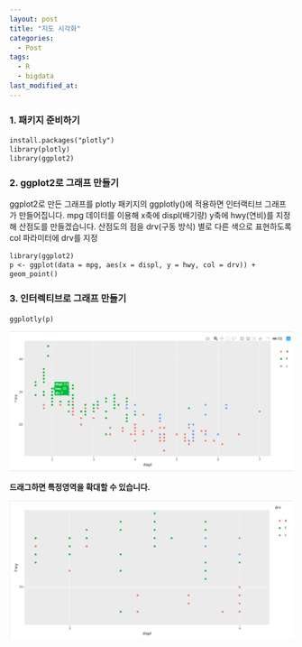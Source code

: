 ```yaml
---
layout: post
title: "지도 시각화"
categories:
  - Post
tags:
  - R
  - bigdata
last_modified_at: 
---
```


### 1. 패키지 준비하기

```
install.packages("plotly")
library(plotly)
library(ggplot2)
```

### 2. ggplot2로 그래프 만들기
ggplot2로 만든 그래프를 plotly 패키지의 ggplotly()에 적용하면 인터랙티브 그래프가 만들어집니다.
mpg 데이터를 이용해 x축에 displ(배기량) y축에 hwy(연비)를 지정해 산점도를 만들겠습니다. 산점도의 점을 drv(구동 방식) 별로 다른 색으로 표현하도록 col 파라미터에 drv를 지정


```
library(ggplot2)
p <- ggplot(data = mpg, aes(x = displ, y = hwy, col = drv)) + geom_point()
```
### 3. 인터렉티브로 그래프 만들기
```
ggplotly(p)
```
![1](/images/06_07_1.png) 

**드래그하면 특정영역을 확대할 수 있습니다.**

![1](/images/06_07_2.jpg) 
